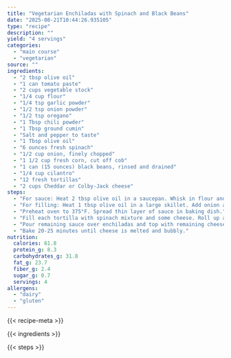 ```yaml
---
title: "Vegetarian Enchiladas with Spinach and Black Beans"
date: "2025-08-21T10:44:26.935105"
type: "recipe"
description: ""
yield: "4 servings"
categories:
  - "main course"
  - "vegetarian"
source: ""
ingredients:
  - "2 tbsp olive oil"
  - "1 can tomato paste"
  - "2 cups vegetable stock"
  - "1/4 cup flour"
  - "1/4 tsp garlic powder"
  - "1/2 tsp onion powder"
  - "1/2 tsp oregano"
  - "1 Tbsp chili powder"
  - "1 Tbsp ground cumin"
  - "Salt and pepper to taste"
  - "1 Tbsp olive oil"
  - "6 ounces fresh spinach"
  - "1/2 cup onion, finely chopped"
  - "1 1/2 cup fresh corn, cut off cob"
  - "1 can (15 ounces) black beans, rinsed and drained"
  - "1/4 cup cilantro"
  - "12 fresh tortillas"
  - "2 cups Cheddar or Colby-Jack cheese"
steps:
  - "For sauce: Heat 2 tbsp olive oil in a saucepan. Whisk in flour and cook 1 minute. Gradually add vegetable stock, whisking constantly. Add tomato paste, garlic powder, onion powder, oregano, chili powder, and cumin. Simmer until thickened. Season with salt and pepper."
  - "For filling: Heat 1 tbsp olive oil in a large skillet. Add onion and cook until softened. Add spinach and cook until wilted. Stir in corn, black beans, and cilantro. Season with salt and pepper."
  - "Preheat oven to 375°F. Spread thin layer of sauce in baking dish."
  - "Fill each tortilla with spinach mixture and some cheese. Roll up and place seam-side down in baking dish."
  - "Pour remaining sauce over enchiladas and top with remaining cheese."
  - "Bake 20-25 minutes until cheese is melted and bubbly."
nutrition:
  calories: 61.8
  protein_g: 8.3
  carbohydrates_g: 31.8
  fat_g: 23.7
  fiber_g: 2.4
  sugar_g: 0.7
  servings: 4
allergens:
  - "dairy"
  - "gluten"
---
```


{{< recipe-meta >}}

{{< ingredients >}}

{{< steps >}}
